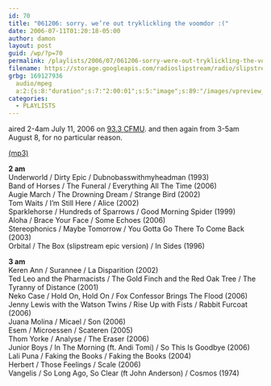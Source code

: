 ```yaml
---
id: 70
title: "061206: sorry. we’re out tryklickling the voomdor :("
date: 2006-07-11T01:20:18-05:00
author: damon
layout: post
guid: /wp/?p=70
permalink: /playlists/2006/07/061206-sorry-were-out-tryklickling-the-voomdor/
filename: https://storage.googleapis.com/radioslipstream/radio/slipstream-2006-06-18.mp3
grbg: 169127936
  audio/mpeg
  a:2:{s:8:"duration";s:7:"2:00:01";s:5:"image";s:89:"/images/vpreview_center.png";}
categories:
  - PLAYLISTS
---
```


aired 2-4am July 11, 2006 on [93.3 CFMU](http://cfmu.mcmaster.ca). and then again from 3-5am August 8, for no particular reason.

[(mp3)](https://storage.googleapis.com/radioslipstream/radio/upload/slipstream-2006-06-19.mp3)

**2 am**  
Underworld / Dirty Epic / Dubnobasswithmyheadman (1993)  
Band of Horses / The Funeral / Everything All The Time (2006)  
Augie March / The Drowning Dream / Strange Bird (2002)  
Tom Waits / I’m Still Here / Alice (2002)  
Sparklehorse / Hundreds of Sparrows / Good Morning Spider (1999)  
Aloha / Brace Your Face / Some Echoes (2006)  
Stereophonics / Maybe Tomorrow / You Gotta Go There To Come Back (2003)  
Orbital / The Box (slipstream epic version) / In Sides (1996)

**3 am**  
Keren Ann / Surannee / La Disparition (2002)  
Ted Leo and the Pharmacists / The Gold Finch and the Red Oak Tree / The Tyranny of Distance (2001)  
Neko Case / Hold On, Hold On / Fox Confessor Brings The Flood (2006)  
Jenny Lewis with the Watson Twins / Rise Up with Fists / Rabbit Furcoat (2006)  
Juana Molina / Micael / Son (2006)  
Esem / Microessen / Scateren (2005)  
Thom Yorke / Analyse / The Eraser (2006)  
Junior Boys / In The Morning (ft. Andi Tomi) / So This Is Goodbye (2006)  
Lali Puna / Faking the Books / Faking the Books (2004)  
Herbert / Those Feelings / Scale (2006)  
Vangelis / So Long Ago, So Clear (ft John Anderson) / Cosmos (1974)
